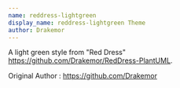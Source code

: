 ```yaml
---
name: reddress-lightgreen
display_name: reddress-lightgreen Theme
author: Drakemor
---
```

A light green style from "Red Dress" https://github.com/Drakemor/RedDress-PlantUML.

Original Author
: https://github.com/Drakemor
